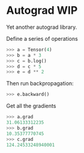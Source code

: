 # Autograd WIP

Yet another autograd library.

Define a series of operations

```python
>>> a = Tensor(4)
>>> b = a * 3
>>> c = b.log()
>>> d = c * 5
>>> e = d ** 2
```

Then run backpropagation:

```python
>>> e.backward()
```

Get all the gradients

```python
>>> a.grad
31.06133312235
>>> b.grad
10.35377770745
>>> c.grad
124.24533248940001
```
